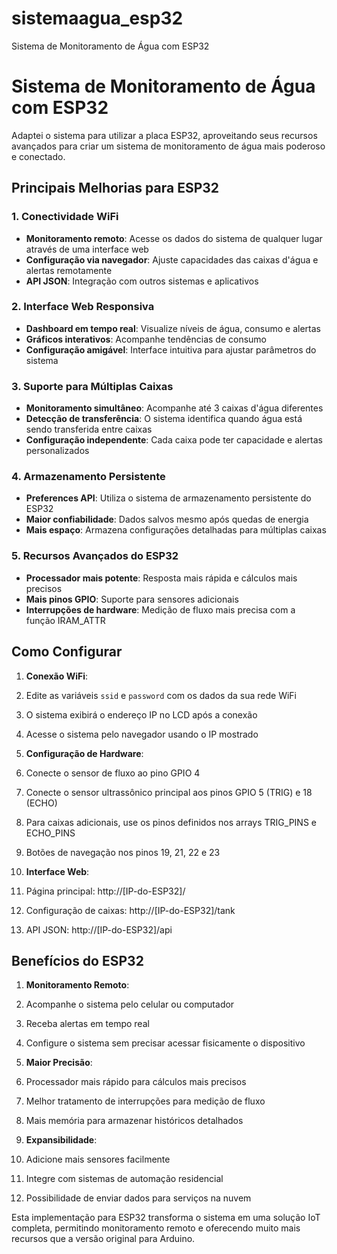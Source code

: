 # sistemaagua_esp32
Sistema de Monitoramento de Água com ESP32



# Sistema de Monitoramento de Água com ESP32

Adaptei o sistema para utilizar a placa ESP32, aproveitando seus recursos avançados para criar um sistema de monitoramento de água mais poderoso e conectado.

## Principais Melhorias para ESP32

### 1. Conectividade WiFi

- **Monitoramento remoto**: Acesse os dados do sistema de qualquer lugar através de uma interface web
- **Configuração via navegador**: Ajuste capacidades das caixas d'água e alertas remotamente
- **API JSON**: Integração com outros sistemas e aplicativos


### 2. Interface Web Responsiva

- **Dashboard em tempo real**: Visualize níveis de água, consumo e alertas
- **Gráficos interativos**: Acompanhe tendências de consumo
- **Configuração amigável**: Interface intuitiva para ajustar parâmetros do sistema


### 3. Suporte para Múltiplas Caixas

- **Monitoramento simultâneo**: Acompanhe até 3 caixas d'água diferentes
- **Detecção de transferência**: O sistema identifica quando água está sendo transferida entre caixas
- **Configuração independente**: Cada caixa pode ter capacidade e alertas personalizados


### 4. Armazenamento Persistente

- **Preferences API**: Utiliza o sistema de armazenamento persistente do ESP32
- **Maior confiabilidade**: Dados salvos mesmo após quedas de energia
- **Mais espaço**: Armazena configurações detalhadas para múltiplas caixas


### 5. Recursos Avançados do ESP32

- **Processador mais potente**: Resposta mais rápida e cálculos mais precisos
- **Mais pinos GPIO**: Suporte para sensores adicionais
- **Interrupções de hardware**: Medição de fluxo mais precisa com a função IRAM_ATTR


## Como Configurar

1. **Conexão WiFi**:

1. Edite as variáveis `ssid` e `password` com os dados da sua rede WiFi
2. O sistema exibirá o endereço IP no LCD após a conexão
3. Acesse o sistema pelo navegador usando o IP mostrado



2. **Configuração de Hardware**:

1. Conecte o sensor de fluxo ao pino GPIO 4
2. Conecte o sensor ultrassônico principal aos pinos GPIO 5 (TRIG) e 18 (ECHO)
3. Para caixas adicionais, use os pinos definidos nos arrays TRIG_PINS e ECHO_PINS
4. Botões de navegação nos pinos 19, 21, 22 e 23



3. **Interface Web**:

1. Página principal: http://[IP-do-ESP32]/
2. Configuração de caixas: http://[IP-do-ESP32]/tank
3. API JSON: http://[IP-do-ESP32]/api





## Benefícios do ESP32

1. **Monitoramento Remoto**:

1. Acompanhe o sistema pelo celular ou computador
2. Receba alertas em tempo real
3. Configure o sistema sem precisar acessar fisicamente o dispositivo



2. **Maior Precisão**:

1. Processador mais rápido para cálculos mais precisos
2. Melhor tratamento de interrupções para medição de fluxo
3. Mais memória para armazenar históricos detalhados



3. **Expansibilidade**:

1. Adicione mais sensores facilmente
2. Integre com sistemas de automação residencial
3. Possibilidade de enviar dados para serviços na nuvem





Esta implementação para ESP32 transforma o sistema em uma solução IoT completa, permitindo monitoramento remoto e oferecendo muito mais recursos que a versão original para Arduino.
